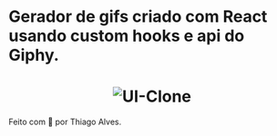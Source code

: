 # Gerador de gifs criado com React usando custom hooks e api do Giphy.
 

<h1 align="center">

  <img alt="UI-Clone" title="UI-Clone-ML" src="https://ik.imagekit.io/hld13bjzb1/Captura_de_tela_de_2020-09-26_18-29-04_kuShYXUua.png"  />
</h1>     
      
       
     
Feito com :purple_heart: por Thiago Alves. 
  
